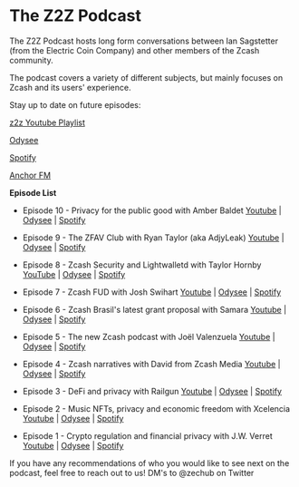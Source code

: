 # The Z2Z Podcast

The Z2Z Podcast hosts long form conversations between Ian Sagstetter (from the Electric Coin Company) and other members of the Zcash community.

The podcast covers a variety of different subjects, but mainly focuses on Zcash and its users' experience.

Stay up to date on future episodes:

[z2z Youtube Playlist](https://www.youtube.com/playlist?list=PL6_epn0lASLHlNCMtUErX8UfaJK6N9K5O)

[Odysee](https://odysee.com/@ZecHub:4)

[Spotify](https://open.spotify.com/show/3teWxE0EQaeohCM268Lpnf)

[Anchor FM](https://anchor.fm/zec-hub/episodes/Zcash-narratives-with-David-from-Zcash-Media-e1o2b36)


**Episode List**

+ Episode 10 - Privacy for the public good with Amber Baldet [Youtube](https://www.youtube.com/watch?v=ILdMTGtVOD4) | [Odysee](https://odysee.com/@ZecHub:4/Podcast-Amber-Baldet-(1):6) | [Spotify]()

+ Episode 9 - The ZFAV Club with Ryan Taylor (aka AdjyLeak) [Youtube](https://www.youtube.com/watch?v=BYnhTNkQ-3M) | [Odysee](https://odysee.com/@ZecHub:4/podcast-ryan-taylor:c) | [Spotify](https://open.spotify.com/episode/1TJ6Nycq9nyW2b62ytI3O2)

+ Episode 8 - Zcash Security and Lightwalletd with Taylor Hornby [YouTube](https://www.youtube.com/watch?v=18-xowScNpw) | [Odysee](https://odysee.com/@ZecHub:4/Taylor-Podcast:e) | [Spotify](https://open.spotify.com/episode/2KMp034ipnkdLOXmGVTXfu)

+ Episode 7 - Zcash FUD with Josh Swihart [Youtube](https://www.youtube.com/watch?v=a6TQt6rmwXU) | [Odysee](https://odysee.com/@ZecHub:4/podcast-Josh:9) | [Spotify](https://open.spotify.com/episode/5GGUGjYQWgxwe5y1PGzMLJ)

+ Episode 6 - Zcash Brasil's latest grant proposal with Samara [Youtube](https://www.youtube.com/watch?v=F5_DXXFSEsQ) | [Odysee](https://odysee.com/@ZecHub:4/zcash-brazil-podcast:e) | [Spotify](https://open.spotify.com/episode/5t3lz27CrWFvIWN2K3hKSN)

+ Episode 5 - The new Zcash podcast with Joël Valenzuela [Youtube](https://www.youtube.com/watch?v=TE1ILZankdM) | [Odysee](https://odysee.com/@ZecHub:4/podcast-with-joe%CC%88l:6) | [Spotify](https://open.spotify.com/episode/1GHzC6aNA8DIxA84yDtQ8W)

+ Episode 4 - Zcash narratives with David from Zcash Media [Youtube](https://www.youtube.com/watch?v=gl5qxA4Q6yk) | [Odysee](https://odysee.com/@ZecHub:4/z2z-podcast_untitled-recording_david-law50vmad_cfr_2022-sep-15-2320pm-utc-riverside_1:e) | [Spotify](https://open.spotify.com/episode/1tgtIAGiOLnb1toGj2cmDQ)

+ Episode 3 - DeFi and privacy with Railgun [Youtube](https://www.youtube.com/watch?v=jLd7J5BY_aM) | [Odysee](https://odysee.com/@ZecHub:4/railgun:f) | [Spotify](https://open.spotify.com/episode/6dlRiUjEzFOogTrwdVhnhd)

+ Episode 2 - Music NFTs, privacy and economic freedom with Xcelencia [Youtube](https://www.youtube.com/watch?v=nrtoRgb7g28) | [Odysee](https://odysee.com/@ZecHub:4/xcelencia:4) | [Spotify](https://open.spotify.com/episode/0a0Fad1H2vJ4JO1edJCKuC)

+ Episode 1 - Crypto regulation and financial privacy with J.W. Verret [Youtube](https://www.youtube.com/watch?v=20oCI7XAR08) |  [Odysee](https://odysee.com/@ZecHub:4/z2zpodcast1:4) | [Spotify](https://open.spotify.com/episode/4bgn6g1vcVXOqTZ71IN6HE)

If you have any recommendations of who you would like to see next on the podcast, feel free to reach out to us!  DM's to @zechub on Twitter
